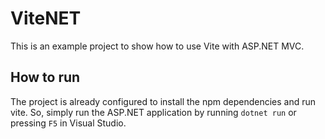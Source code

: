 # ViteNET

This is an example project to show how to use Vite with ASP.NET MVC.

## How to run

The project is already configured to install the npm dependencies and run vite. So, simply run the ASP.NET application by running `dotnet run` or pressing `F5` in Visual Studio.
